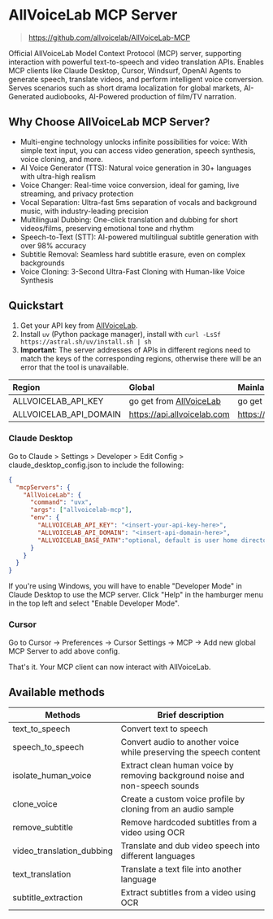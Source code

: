 # AllVoiceLab MCP Server

> <https://github.com/allvoicelab/AllVoiceLab-MCP>

Official AllVoiceLab Model Context Protocol (MCP) server, supporting interaction with powerful text-to-speech and video translation APIs. Enables MCP clients like Claude Desktop, Cursor, Windsurf, OpenAI Agents to generate speech, translate videos, and perform intelligent voice conversion. Serves scenarios such as short drama localization for global markets, AI-Generated audiobooks, AI-Powered production of film/TV narration.

## Why Choose AllVoiceLab MCP Server?

- Multi-engine technology unlocks infinite possibilities for voice: With simple text input, you can access video generation, speech synthesis, voice cloning, and more.
- AI Voice Generator (TTS): Natural voice generation in 30+ languages with ultra-high realism
- Voice Changer: Real-time voice conversion, ideal for gaming, live streaming, and privacy protection
- Vocal Separation: Ultra-fast 5ms separation of vocals and background music, with industry-leading precision
- Multilingual Dubbing: One-click translation and dubbing for short videos/films, preserving emotional tone and rhythm
- Speech-to-Text (STT): AI-powered multilingual subtitle generation with over 98% accuracy
- Subtitle Removal: Seamless hard subtitle erasure, even on complex backgrounds
- Voice Cloning: 3-Second Ultra-Fast Cloning with Human-like Voice Synthesis

## Quickstart

1. Get your API key from [AllVoiceLab](https://www.allvoicelab.com/).
2. Install `uv` (Python package manager), install with `curl -LsSf https://astral.sh/uv/install.sh | sh`
3. **Important**: The server addresses of APIs in different regions need to match the keys of the corresponding regions, otherwise there will be an error that the tool is unavailable.

|Region| Global  | Mainland  |
|:--|:-----|:-----|
|ALLVOICELAB_API_KEY| go get from [AllVoiceLab](https://www.allvoicelab.com/workbench/api-keys) | go get from [AllVoiceLab](https://www.allvoicelab.cn/workbench/api-keys) |
|ALLVOICELAB_API_DOMAIN| https://api.allvoicelab.com | https://api.allvoicelab.cn |

### Claude Desktop

Go to Claude > Settings > Developer > Edit Config > claude_desktop_config.json to include the following:
```json
{
  "mcpServers": {
    "AllVoiceLab": {
      "command": "uvx",
      "args": ["allvoicelab-mcp"],
      "env": {
        "ALLVOICELAB_API_KEY": "<insert-your-api-key-here>",
        "ALLVOICELAB_API_DOMAIN": "<insert-api-domain-here>",
        "ALLVOICELAB_BASE_PATH":"optional, default is user home directory.This is uesd to store the output files."
      }
    }
  }
}
```

If you're using Windows, you will have to enable "Developer Mode" in Claude Desktop to use the MCP server. Click "Help" in the hamburger menu in the top left and select "Enable Developer Mode".

### Cursor
Go to Cursor -> Preferences -> Cursor Settings -> MCP -> Add new global MCP Server to add above config.

That's it. Your MCP client can now interact with AllVoiceLab.


## Available methods

| Methods | Brief description |
| --- | --- |
| text_to_speech | Convert text to speech |
| speech_to_speech | Convert audio to another voice while preserving the speech content |
| isolate_human_voice | Extract clean human voice by removing background noise and non-speech sounds |
| clone_voice | Create a custom voice profile by cloning from an audio sample |
| remove_subtitle | Remove hardcoded subtitles from a video using OCR |
| video_translation_dubbing | Translate and dub video speech into different languages ​​|
| text_translation | Translate a text file into another language |
| subtitle_extraction | Extract subtitles from a video using OCR |
